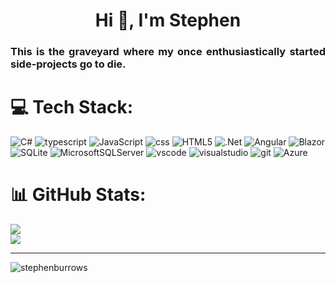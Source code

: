 <h1 align="center">Hi 👋, I'm Stephen</h1>
<h3 align="justify">This is the graveyard where my once enthusiastically started side-projects go to die.</h3>


# 💻 Tech Stack:

![C#](https://img.shields.io/badge/c%23-%23239120.svg?style=plastic&logo=csharp&logoColor=white) 
![typescript](https://img.shields.io/badge/typescript-%23007ACC.svg?style=plastic&logo=typescript&logoColor=white)
![JavaScript](https://img.shields.io/badge/javascript-%23323330.svg?style=plastic&logo=javascript&logoColor=%23F7DF1E) 
![css](https://img.shields.io/badge/css3-%231572B6.svg?style=plastic&logo=css3&logoColor=white)
![HTML5](https://img.shields.io/badge/html5-%23E34F26.svg?style=plastic&logo=html5&logoColor=white)
![.Net](https://img.shields.io/badge/.NET-5C2D91?style=plastic&logo=.net&logoColor=white)
![Angular](https://img.shields.io/badge/angular-%23DD0031.svg?style=plastic&logo=angular&logoColor=white)
![Blazor](https://img.shields.io/badge/blazor-%235C2D91.svg?style=plastic&logo=blazor&logoColor=white)
![SQLite](https://img.shields.io/badge/sqlite-%2307405e.svg?style=plastic&logo=sqlite&logoColor=white) 
![MicrosoftSQLServer](https://img.shields.io/badge/Microsoft%20SQL%20Server-CC2927?style=plastic&logo=microsoft%20sql%20server&logoColor=white)
![vscode](https://img.shields.io/badge/vscode-%23007ACC.svg?style=plastic&logo=visual%20studio%20code&logoColor=white)
![visualstudio](https://img.shields.io/badge/visualstudio-%23007ACC.svg?style=plastic&logo=visual%20studio&logoColor=white)
![git](https://img.shields.io/badge/git-%23F05033.svg?style=plastic&logo=git&logoColor=white)
![Azure](https://img.shields.io/badge/azure-%230072C6.svg?style=plastic&logo=microsoftazure&logoColor=white) 

# 📊 GitHub Stats:

![](https://github-readme-stats.vercel.app/api?username=stephenburrows&theme=tokyonight&hide_border=false&include_all_commits=true&count_private=true)<br/>
![](https://github-readme-streak-stats.herokuapp.com/?user=stephenburrows&theme=tokyonight&hide_border=false)<br/>

---
<img src="https://komarev.com/ghpvc/?username=stephenburrows&label=Profile%20views&color=0e75b6&style=plastic" alt="stephenburrows" /> </p>

